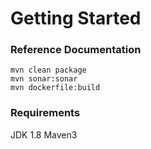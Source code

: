 # Getting Started

### Reference Documentation
``` 
mvn clean package
mvn sonar:sonar
mvn dockerfile:build 

```

### Requirements
JDK 1.8
Maven3
